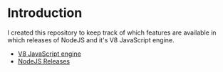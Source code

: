 # Introduction

I created this repository to keep track of which features are available in which releases of NodeJS and it's V8 JavaScript engine.


- [V8 JavaScript engine](./v8-releases/releases.md)
- [NodeJS Releases](./node-releases/index.md)
